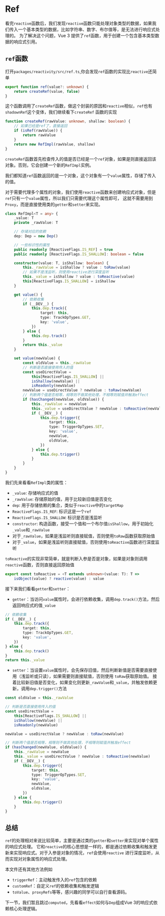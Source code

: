 # Ref

看完`reactive`函数后，我们发现`reactive`函数只能处理对象类型的数据，如果我们传入一个基本类型的数据，比如字符串、数字、布尔值等，是无法进行响应式处理的。
为了解决这个问题，Vue 3 提供了`ref`函数，用于创建一个包含基本类型数据的响应式引用。

## `ref`函数

打开`packages/reactivity/src/ref.ts`,你会发现`ref`函数的实现比`reactive`还简单

```ts
export function ref(value?: unknown) {
    return createRef(value, false)
}
```

这个函数调用了`createRef`函数，做这个封装的原因和`reactive`相似，`ref`也有 `shadownRef`这个变体，我们继续看下`createRef`
函数的实现

```ts
function createRef(rawValue: unknown, shallow: boolean) {
    // 如果已经是ref了，直接返回
    if (isRef(rawValue)) {
        return rawValue
    }
    return new RefImpl(rawValue, shallow)
}
```

`createRef`函数首先检查传入的值是否已经是一个`ref`对象，如果是则直接返回该对象。否则，它会创建一个新的`RefImpl`实例。

我们都知道`ref`函数返回的是一个对象，这个对象有一个`value`属性，存储了传入的值。

对于需要代理多个属性的对象，我们使用`reactive`函数来创建响应式对象，但是`ref`只有一个`value`属性，所以我们只需要代理这个属性即可，
这就不需要用到`Proxy`，而是直接使用类的`getter`和`setter`来实现。

```ts
class RefImpl<T = any> {
    _value: T
    private _rawValue: T

    // 存储对应的依赖
    dep: Dep = new Dep()

    // 一些标识性的属性
    public readonly [ReactiveFlags.IS_REF] = true
    public readonly [ReactiveFlags.IS_SHALLOW]: boolean = false

    constructor(value: T, isShallow: boolean) {
        this._rawValue = isShallow ? value : toRaw(value)
        // 如果不是浅监听，则使用reactive进行深度监听
        this._value = isShallow ? value : toReactive(value)
        this[ReactiveFlags.IS_SHALLOW] = isShallow
    }

    get value() {
        // 依赖收集
        if (__DEV__) {
            this.dep.track({
                target: this,
                type: TrackOpTypes.GET,
                key: 'value',
            })
        } else {
            this.dep.track()
        }
        return this._value
    }

    set value(newValue) {
        const oldValue = this._rawValue
        // 判断是否直接使用传入的值
        const useDirectValue =
            this[ReactiveFlags.IS_SHALLOW] ||
            isShallow(newValue) ||
            isReadonly(newValue)
        newValue = useDirectValue ? newValue : toRaw(newValue)
        // 判断两个值是否相等，相等则不做其他处理，不相等则赋值并触发effect
        if (hasChanged(newValue, oldValue)) {
            this._rawValue = newValue
            this._value = useDirectValue ? newValue : toReactive(newValue)
            if (__DEV__) {
                this.dep.trigger({
                    target: this,
                    type: TriggerOpTypes.SET,
                    key: 'value',
                    newValue,
                    oldValue,
                })
            } else {
                this.dep.trigger()
            }
        }
    }
}
```

我们先来看看`RefImpl`类的属性：

- `_value`: 存储响应式的值
- `_rawValue`: 存储原始的值，用于比较新旧值是否变化
- `dep`: 用于存储依赖的集合，类似于`reactive`中的`targetMap`
- `ReactiveFlags.IS_REF`: 标识这是一个`ref`
- `ReactiveFlags.IS_SHALLOW`: 标识是否是浅监听
- `constructor`: 构造函数，接受一个值和一个布尔值`isShallow`，用于初始化`_value`和`_rawValue`
- 对于`_rawValue`，如果是浅监听则直接赋值，否则使用`toRaw`函数获取原始值
- 对于`_value`，如果是浅监听则直接赋值，否则使用`toReactive`函数进行深度监听

`toReactive`的实现非常简单，就是判断入参是否是对象，如果是对象则调用`reactive`函数，否则直接返回原始值

```ts
export const toReactive = <T extends unknown>(value: T): T =>
    isObject(value) ? reactive(value) : value
```

接下来我们看看`getter`和`setter`：

- `getter`：当访问`value`属性时，会进行依赖收集，调用`dep.track()`方法，然后返回响应式的值`_value`

```ts
// 依赖收集
if (__DEV__) {
    this.dep.track({
        target: this,
        type: TrackOpTypes.GET,
        key: 'value',
    })
} else {
    this.dep.track()
}
return this._value
```

- `setter`：当设置`value`属性时，会先保存旧值，然后判断新值是否需要直接使用（浅监听或只读），如果需要则直接赋值，否则使用
  `toRaw`获取原始值。
  接着比较新旧值是否变化，如果变化则更新`_rawValue`和`_value`，并触发依赖更新，调用`dep.trigger()`方法

```ts
const oldValue = this._rawValue

// 判断是否直接使用传入的值
const useDirectValue =
    this[ReactiveFlags.IS_SHALLOW] ||
    isShallow(newValue) ||
    isReadonly(newValue)

newValue = useDirectValue ? newValue : toRaw(newValue)

// 判断两个值是否相等，相等则不做其他处理，不相等则赋值并触发effect
if (hasChanged(newValue, oldValue)) {
    this._rawValue = newValue
    this._value = useDirectValue ? newValue : toReactive(newValue)
    if (__DEV__) {
        this.dep.trigger({
            target: this,
            type: TriggerOpTypes.SET,
            key: 'value',
            newValue,
            oldValue,
        })
    } else {
        this.dep.trigger()
    }
}
```

## 总结

`ref`的处理相对来说比较简单，主要是通过类的`getter`和`setter`来实现对单个属性的响应式处理。
它和`reactive`的核心思想是一样的，都是通过依赖收集和触发更新来实现响应式。对于入参是对象的情况，`ref`会使用`reactive`
进行深度监听，从而实现对对象属性的响应式处理。

本文件还有其他方法例如

- `triggerRef`：主动触发传入的`ref`包含的依赖
- `customRef`：自定义`ref`的依赖收集和触发逻辑
- `toValue`、`proxyRefs`等等，感兴趣的同学可以自行查看源码。

下一节，我们暂且跳过`computed`，先看看`effect`如何与`Dep`组成Vue 3的响应式依赖核心处理逻辑。
